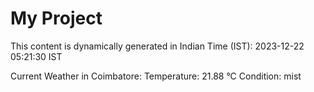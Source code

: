 # My Project

This content is dynamically generated in Indian Time (IST): 2023-12-22 05:21:30 IST


Current Weather in Coimbatore:
Temperature: 21.88 °C
Condition: mist
